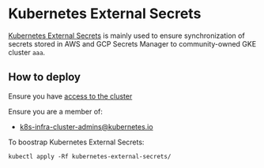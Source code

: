 # Kubernetes External Secrets

[Kubernetes External Secrets](https://github.com/external-secrets/kubernetes-external-secrets) is mainly used to ensure synchronization of secrets stored in AWS and GCP Secrets Manager to community-owned GKE cluster `aaa`.

## How to deploy

Ensure you have [access to the cluster]

Ensure you are a member of:

- k8s-infra-cluster-admins@kubernetes.io

To boostrap Kubernetes External Secrets:

```shell
kubectl apply -Rf kubernetes-external-secrets/
```

[access to the cluster]: https://github.com/kubernetes/k8s.io/blob/main/running-in-community-clusters.md#access-the-cluster